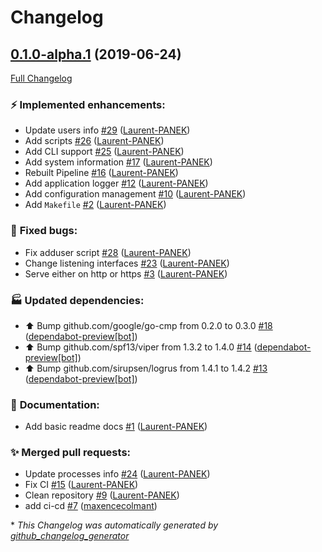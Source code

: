 # Changelog

## [0.1.0-alpha.1](https://github.com/boxmetrics/boxmetrics-agent/tree/0.1.0-alpha.1) (2019-06-24)

[Full Changelog](https://github.com/boxmetrics/boxmetrics-agent/compare/156c6cd29ffd6533f4a0140726a7aef875b884f2...0.1.0-alpha.1)

### :zap: **Implemented enhancements:**

- Update users info [\#29](https://github.com/boxmetrics/boxmetrics-agent/pull/29) ([Laurent-PANEK](https://github.com/Laurent-PANEK))
- Add scripts [\#26](https://github.com/boxmetrics/boxmetrics-agent/pull/26) ([Laurent-PANEK](https://github.com/Laurent-PANEK))
- Add CLI support [\#25](https://github.com/boxmetrics/boxmetrics-agent/pull/25) ([Laurent-PANEK](https://github.com/Laurent-PANEK))
- Add system information [\#17](https://github.com/boxmetrics/boxmetrics-agent/pull/17) ([Laurent-PANEK](https://github.com/Laurent-PANEK))
- Rebuilt Pipeline [\#16](https://github.com/boxmetrics/boxmetrics-agent/pull/16) ([Laurent-PANEK](https://github.com/Laurent-PANEK))
- Add application logger [\#12](https://github.com/boxmetrics/boxmetrics-agent/pull/12) ([Laurent-PANEK](https://github.com/Laurent-PANEK))
- Add configuration management [\#10](https://github.com/boxmetrics/boxmetrics-agent/pull/10) ([Laurent-PANEK](https://github.com/Laurent-PANEK))
- Add `Makefile` [\#2](https://github.com/boxmetrics/boxmetrics-agent/pull/2) ([Laurent-PANEK](https://github.com/Laurent-PANEK))

### :bug: **Fixed bugs:**

- Fix adduser script [\#28](https://github.com/boxmetrics/boxmetrics-agent/pull/28) ([Laurent-PANEK](https://github.com/Laurent-PANEK))
- Change listening interfaces [\#23](https://github.com/boxmetrics/boxmetrics-agent/pull/23) ([Laurent-PANEK](https://github.com/Laurent-PANEK))
- Serve either on http or https [\#3](https://github.com/boxmetrics/boxmetrics-agent/pull/3) ([Laurent-PANEK](https://github.com/Laurent-PANEK))

### :factory: **Updated dependencies:**

- ⬆️ Bump github.com/google/go-cmp from 0.2.0 to 0.3.0 [\#18](https://github.com/boxmetrics/boxmetrics-agent/pull/18) ([dependabot-preview[bot]](https://github.com/apps/dependabot-preview))
- ⬆️ Bump github.com/spf13/viper from 1.3.2 to 1.4.0 [\#14](https://github.com/boxmetrics/boxmetrics-agent/pull/14) ([dependabot-preview[bot]](https://github.com/apps/dependabot-preview))
- ⬆️ Bump github.com/sirupsen/logrus from 1.4.1 to 1.4.2 [\#13](https://github.com/boxmetrics/boxmetrics-agent/pull/13) ([dependabot-preview[bot]](https://github.com/apps/dependabot-preview))

### :scroll: **Documentation:**

- Add basic readme docs [\#1](https://github.com/boxmetrics/boxmetrics-agent/pull/1) ([Laurent-PANEK](https://github.com/Laurent-PANEK))

### :sparkles: **Merged pull requests:**

- Update processes info [\#24](https://github.com/boxmetrics/boxmetrics-agent/pull/24) ([Laurent-PANEK](https://github.com/Laurent-PANEK))
- Fix CI [\#15](https://github.com/boxmetrics/boxmetrics-agent/pull/15) ([Laurent-PANEK](https://github.com/Laurent-PANEK))
- Clean repository [\#9](https://github.com/boxmetrics/boxmetrics-agent/pull/9) ([Laurent-PANEK](https://github.com/Laurent-PANEK))
- add ci-cd [\#7](https://github.com/boxmetrics/boxmetrics-agent/pull/7) ([maxencecolmant](https://github.com/maxencecolmant))

\* _This Changelog was automatically generated by [github_changelog_generator](https://github.com/github-changelog-generator/github-changelog-generator)_
